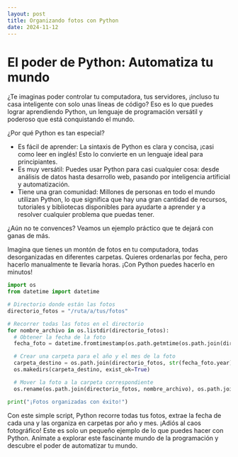 ```yaml
---
layout: post
title: Organizando fotos con Python
date: 2024-11-12
---
```


# El poder de Python: Automatiza tu mundo

¿Te imaginas poder controlar tu computadora, tus servidores, ¡incluso tu casa inteligente con solo unas líneas de código? Eso es lo que puedes lograr aprendiendo Python, un lenguaje de programación versátil y poderoso que está conquistando el mundo.

¿Por qué Python es tan especial?
- Es fácil de aprender: La sintaxis de Python es clara y concisa, ¡casi como leer en inglés! Esto lo convierte en un lenguaje ideal para principiantes.
- Es muy versátil: Puedes usar Python para casi cualquier cosa: desde análisis de datos hasta desarrollo web, pasando por inteligencia artificial y automatización.
- Tiene una gran comunidad: Millones de personas en todo el mundo utilizan Python, lo que significa que hay una gran cantidad de recursos, tutoriales y bibliotecas disponibles para ayudarte a aprender y a resolver cualquier problema que puedas tener.

¿Aún no te convences? Veamos un ejemplo práctico que te dejará con ganas de más.

Imagina que tienes un montón de fotos en tu computadora, todas desorganizadas en diferentes carpetas. Quieres ordenarlas por fecha, pero hacerlo manualmente te llevaría horas. ¡Con Python puedes hacerlo en minutos!

```python
import os
from datetime import datetime

# Directorio donde están las fotos
directorio_fotos = "/ruta/a/tus/fotos"

# Recorrer todas las fotos en el directorio
for nombre_archivo in os.listdir(directorio_fotos):
  # Obtener la fecha de la foto
  fecha_foto = datetime.fromtimestamp(os.path.getmtime(os.path.join(directorio_fotos, nombre_archivo)))

  # Crear una carpeta para el año y el mes de la foto
  carpeta_destino = os.path.join(directorio_fotos, str(fecha_foto.year), str(fecha_foto.month))
  os.makedirs(carpeta_destino, exist_ok=True)

  # Mover la foto a la carpeta correspondiente
  os.rename(os.path.join(directorio_fotos, nombre_archivo), os.path.join(carpeta_destino, nombre_archivo))

print("¡Fotos organizadas con éxito!")
```

Con este simple script, Python recorre todas tus fotos, extrae la fecha de cada una y las organiza en carpetas por año y mes. ¡Adiós al caos fotográfico!
Este es solo un pequeño ejemplo de lo que puedes hacer con Python. Anímate a explorar este fascinante mundo de la programación y descubre el poder de automatizar tu mundo.